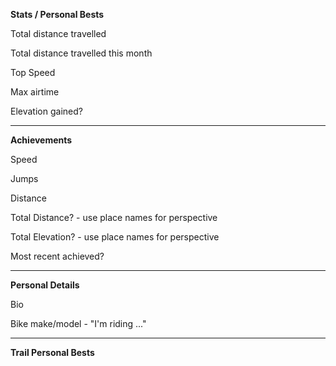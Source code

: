 **Stats / Personal Bests**

Total distance travelled

Total distance travelled this month

Top Speed

Max airtime

Elevation gained?

____

**Achievements**

Speed

Jumps

Distance

Total Distance? - use place names for perspective

Total Elevation? - use place names for perspective

Most recent achieved?

____

**Personal Details**

Bio

Bike make/model - "I'm riding ..."

____

**Trail Personal Bests**

